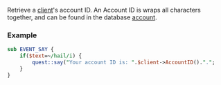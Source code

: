 Retrieve a [client](client)'s account ID. An Account ID is wraps all characters together, and can be found in the database [account](account).

### Example

```perl
sub EVENT_SAY {
	if($text=~/hail/i) {
		quest::say("Your account ID is: ".$client->AccountID().".";
	}
}
```